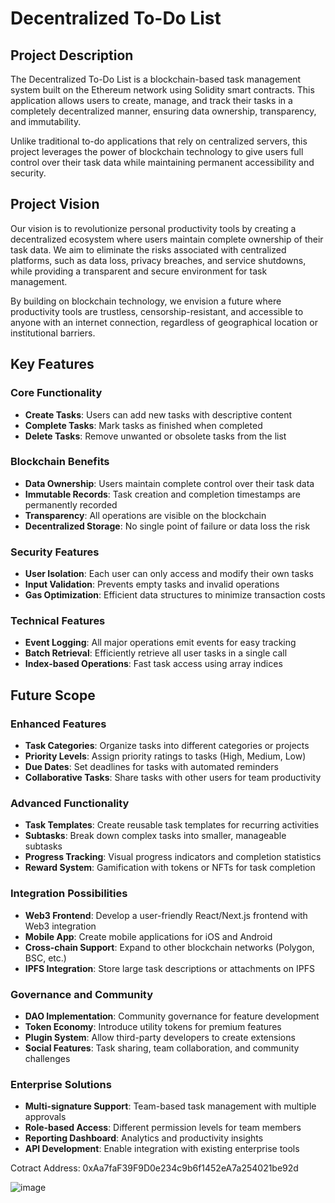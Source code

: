 # Decentralized To-Do List

## Project Description

The Decentralized To-Do List is a blockchain-based task management system built on the Ethereum network using Solidity smart contracts. This application allows users to create, manage, and track their tasks in a completely decentralized manner, ensuring data ownership, transparency, and immutability.

Unlike traditional to-do applications that rely on centralized servers, this project leverages the power of blockchain technology to give users full control over their task data while maintaining permanent accessibility and security.

## Project Vision

Our vision is to revolutionize personal productivity tools by creating a decentralized ecosystem where users maintain complete ownership of their task data. We aim to eliminate the risks associated with centralized platforms, such as data loss, privacy breaches, and service shutdowns, while providing a transparent and secure environment for task management.

By building on blockchain technology, we envision a future where productivity tools are trustless, censorship-resistant, and accessible to anyone with an internet connection, regardless of geographical location or institutional barriers.

## Key Features

### Core Functionality
- **Create Tasks**: Users can add new tasks with descriptive content
- **Complete Tasks**: Mark tasks as finished when completed
- **Delete Tasks**: Remove unwanted or obsolete tasks from the list

### Blockchain Benefits
- **Data Ownership**: Users maintain complete control over their task data
- **Immutable Records**: Task creation and completion timestamps are permanently recorded
- **Transparency**: All operations are visible on the blockchain
- **Decentralized Storage**: No single point of failure or data loss the risk

### Security Features
- **User Isolation**: Each user can only access and modify their own tasks
- **Input Validation**: Prevents empty tasks and invalid operations
- **Gas Optimization**: Efficient data structures to minimize transaction costs

### Technical Features
- **Event Logging**: All major operations emit events for easy tracking
- **Batch Retrieval**: Efficiently retrieve all user tasks in a single call
- **Index-based Operations**: Fast task access using array indices

## Future Scope

### Enhanced Features
- **Task Categories**: Organize tasks into different categories or projects
- **Priority Levels**: Assign priority ratings to tasks (High, Medium, Low)
- **Due Dates**: Set deadlines for tasks with automated reminders
- **Collaborative Tasks**: Share tasks with other users for team productivity

### Advanced Functionality
- **Task Templates**: Create reusable task templates for recurring activities
- **Subtasks**: Break down complex tasks into smaller, manageable subtasks
- **Progress Tracking**: Visual progress indicators and completion statistics
- **Reward System**: Gamification with tokens or NFTs for task completion

### Integration Possibilities
- **Web3 Frontend**: Develop a user-friendly React/Next.js frontend with Web3 integration
- **Mobile App**: Create mobile applications for iOS and Android
- **Cross-chain Support**: Expand to other blockchain networks (Polygon, BSC, etc.)
- **IPFS Integration**: Store large task descriptions or attachments on IPFS

### Governance and Community
- **DAO Implementation**: Community governance for feature development
- **Token Economy**: Introduce utility tokens for premium features
- **Plugin System**: Allow third-party developers to create extensions
- **Social Features**: Task sharing, team collaboration, and community challenges

### Enterprise Solutions
- **Multi-signature Support**: Team-based task management with multiple approvals
- **Role-based Access**: Different permission levels for team members
- **Reporting Dashboard**: Analytics and productivity insights
- **API Development**: Enable integration with existing enterprise tools


Cotract Address: 0xAa7faF39F9D0e234c9b6f1452eA7a254021be92d

![image](https://github.com/user-attachments/assets/76fff106-218e-432f-9717-c6778406c28b)
